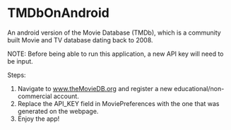 # TMDbOnAndroid
An android version of the Movie Database (TMDb), which is a community built Movie and TV database dating back to 2008.

NOTE: Before being able to run this application, a new API key will need to be input.

Steps:
1. Navigate to www.theMovieDB.org and register a new educational/non-commercial account.
2. Replace the API_KEY field in MoviePreferences with the one that was generated on the webpage.
3. Enjoy the app!